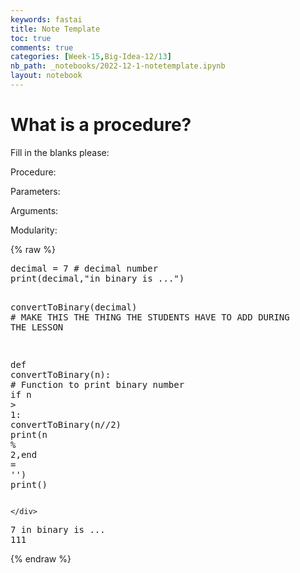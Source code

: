 ```yaml
---
keywords: fastai
title: Note Template 
toc: true
comments: true
categories: [Week-15,Big-Idea-12/13]
nb_path: _notebooks/2022-12-1-notetemplate.ipynb
layout: notebook
---
```


<!--
#################################################
### THIS FILE WAS AUTOGENERATED! DO NOT EDIT! ###
#################################################
# file to edit: _notebooks/2022-12-1-notetemplate.ipynb
-->

<div class="container" id="notebook-container">
        
<div class="cell border-box-sizing text_cell rendered"><div class="inner_cell">
<div class="text_cell_render border-box-sizing rendered_html">
<h1 id="What-is-a-procedure?">What is a procedure?<a class="anchor-link" href="#What-is-a-procedure?"> </a></h1><p>Fill in the blanks please:</p>
<p>Procedure:</p>
<p>Parameters:</p>
<p>Arguments:</p>
<p>Modularity:</p>

</div>
</div>
</div>
    {% raw %}
    
<div class="cell border-box-sizing code_cell rendered">
<div class="input">

<div class="inner_cell">
    <div class="input_area">
<div class=" highlight hl-ipython3"><pre><span></span><span class="n">decimal</span> <span class="o">=</span> <span class="mi">7</span> <span class="c1"># decimal number</span>
<span class="nb">print</span><span class="p">(</span><span class="n">decimal</span><span class="p">,</span><span class="s2">&quot;in binary is ...&quot;</span><span class="p">)</span>

<span class="n">convertToBinary</span><span class="p">(</span><span class="n">decimal</span><span class="p">)</span> <span class="c1"># MAKE THIS THE THING THE STUDENTS HAVE TO ADD DURING THE LESSON</span>

<span class="k">def</span> <span class="nf">convertToBinary</span><span class="p">(</span><span class="n">n</span><span class="p">):</span> <span class="c1"># Function to print binary number</span>
   <span class="k">if</span> <span class="n">n</span> <span class="o">&gt;</span> <span class="mi">1</span><span class="p">:</span>
       <span class="n">convertToBinary</span><span class="p">(</span><span class="n">n</span><span class="o">//</span><span class="mi">2</span><span class="p">)</span>
   <span class="nb">print</span><span class="p">(</span><span class="n">n</span> <span class="o">%</span> <span class="mi">2</span><span class="p">,</span><span class="n">end</span> <span class="o">=</span> <span class="s1">&#39;&#39;</span><span class="p">)</span>
<span class="nb">print</span><span class="p">()</span>
</pre></div>

    </div>
</div>
</div>

<div class="output_wrapper">
<div class="output">

<div class="output_area">

<div class="output_subarea output_stream output_stdout output_text">
<pre>7 in binary is ...
111
</pre>
</div>
</div>

</div>
</div>

</div>
    {% endraw %}

</div>
 

